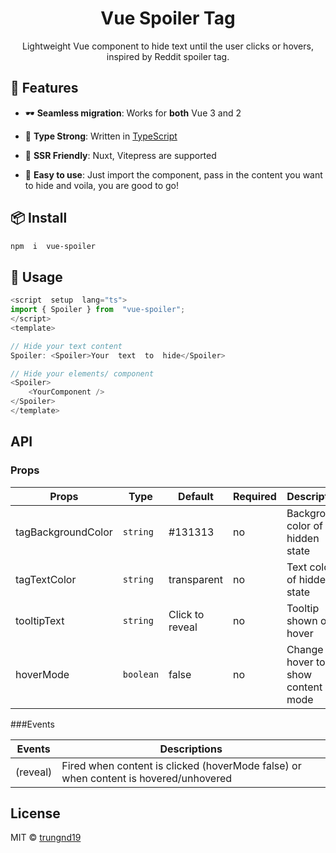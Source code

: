 <h1  align="center">
	Vue Spoiler Tag
</h1>
<p  align="center">Lightweight Vue component to hide text until the user clicks or hovers, inspired by Reddit spoiler tag.</p>

## 🚀 Features

- 🕶 **Seamless migration**: Works for **both** Vue 3 and 2

- 🦾 **Type Strong**: Written in [TypeScript](https://www.typescriptlang.org/)

- 🔋 **SSR Friendly**: Nuxt, Vitepress are supported

- 🔩 **Easy to use**: Just import the component, pass in the content you want to hide and voila, you are good to go!

## 📦 Install

```bash
npm  i  vue-spoiler
```

## 🦄 Usage

```ts
<script  setup  lang="ts">
import { Spoiler } from  "vue-spoiler";
</script>
<template>

// Hide your text content
Spoiler: <Spoiler>Your  text  to  hide</Spoiler>

// Hide your elements/ component
<Spoiler>
	<YourComponent />
</Spoiler>
</template>
```

## API

### Props

| Props              | Type      | Default         | Required | Description                          |
| ------------------ | --------- | --------------- | -------- | ------------------------------------ |
| tagBackgroundColor | `string`  | #131313         | no       | Background color of hidden state     |
| tagTextColor       | `string`  | transparent     | no       | Text color of hidden state           |
| tooltipText        | `string`  | Click to reveal | no       | Tooltip shown on hover               |
| hoverMode          | `boolean` | false           | no       | Change to hover to show content mode |

###Events

| Events   | Descriptions                                                                         |
| -------- | ------------------------------------------------------------------------------------ |
| (reveal) | Fired when content is clicked (hoverMode false) or when content is hovered/unhovered |

## License

MIT © [trungnd19](https://github.com/trungnd19)
